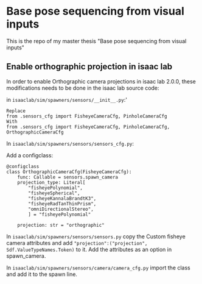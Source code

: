 # Base pose sequencing from visual inputs
This is the repo of my master thesis "Base pose sequencing from visual inputs"


## Enable orthographic projection in isaac lab
In order to enable Orthographic camera projections in isaac lab 2.0.0, these modifications needs to be done in the isaac lab source code:

in `isaaclab/sim/spawners/sensors/__init__.py`:'
```
Replace
from .sensors_cfg import FisheyeCameraCfg, PinholeCameraCfg
With
from .sensors_cfg import FisheyeCameraCfg, PinholeCameraCfg, OrthographicCameraCfg
```

In `isaaclab/sim/spawners/sensors/sensors_cfg.py`:

Add a configclass:
```
@configclass
class OrthographicCameraCfg(FisheyeCameraCfg):
    func: Callable = sensors.spawn_camera
    projection_type: Literal[
        "fisheyePolynomial",
        "fisheyeSpherical",
        "fisheyeKannalaBrandtK3",
        "fisheyeRadTanThinPrism", 
        "omniDirectionalStereo", 
        ] = "fisheyePolynomial"

    projection: str = "orthographic"
```

In `isaaclab/sim/spawners/sensors/sensors.py` copy the Custom fisheye camera attributes and add ` "projection":("projection", Sdf.ValueTypeNames.Token) ` to it. Add the attributes as an option in spawn_camera.

In `isaaclab/sim/spawners/sensors/camera/camera_cfg.py` import the class and add it to the spawn line. 
